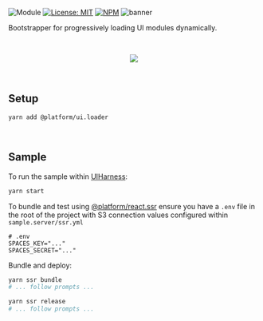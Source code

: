 ![Module](https://img.shields.io/badge/%40platform-ui.loader-%23EA4E7E.svg)
[![License: MIT](https://img.shields.io/badge/license-MIT-blue.svg)](https://opensource.org/licenses/MIT)
[![NPM](https://img.shields.io/npm/v/@platform/ui.loader.svg?colorB=blue&style=flat)](https://www.npmjs.com/package/@platform/ui.loader)
![banner](https://user-images.githubusercontent.com/185555/63812045-43f90900-c97d-11e9-9983-7fb4f85c0b01.png)

Bootstrapper for progressively loading UI modules dynamically.

<p>&nbsp;<p>


<div style="text-align:center"><img src="https://user-images.githubusercontent.com/185555/63910765-29f22000-ca7c-11e9-9d41-ac0ef2741cf1.gif" /></div>


<p>&nbsp;<p>


## Setup

    yarn add @platform/ui.loader


<p>&nbsp;<p>

## Sample

To run the sample within [UIHarness](https://uiharness.com/): 

```bash
yarn start
```

To bundle and test using [@platform/react.ssr](../react.ssr) ensure you have a `.env` file in the root of the project with S3 connection values configured within `sample.server/ssr.yml`

```
# .env
SPACES_KEY="..."
SPACES_SECRET="..."
```

Bundle and deploy:

```bash
yarn ssr bundle
# ... follow prompts ...

yarn ssr release
# ... follow prompts ...

```


<p>&nbsp;<p>
<p>&nbsp;<p>
